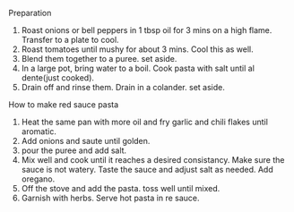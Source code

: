 Preparation

1) Roast onions or bell peppers in 1 tbsp oil for 3 mins on a high flame. Transfer to a plate to cool.
2) Roast tomatoes until mushy for about 3 mins. Cool this as well.
3) Blend them together to a puree. set aside.
4) In a large pot, bring water to a boil. Cook pasta with salt until al dente(just cooked).
5) Drain off and rinse them. Drain in a colander. set aside.

How to make red sauce pasta

1) Heat the same pan with more oil and fry garlic and chili flakes until aromatic. 
2) Add onions and saute until golden.
3) pour the puree and add salt.
4) Mix well and cook until it reaches a desired consistancy. Make sure the sauce is not watery. Taste the sauce and adjust salt as needed. Add oregano.
5) Off the stove and add the pasta. toss well until mixed.
6) Garnish with herbs. Serve hot pasta in re sauce.  